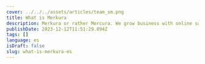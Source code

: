```yaml
---
cover: ../../../assets/articles/team_sm.png
title: What is Merkura
description: Merkura or rather Mercura. We grow business with online sales tool such as product configurators.
publishDate: 2023-12-12T11:51:29.894Z
tags: []
language: es
isDraft: false
slug: what-is-merkura-es
---
```

